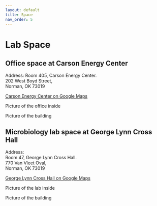 ```yaml
---
layout: default
title: Space
nav_order: 5
---
```

# Lab Space

## Office space at Carson Energy Center 

Address:
Room 405, Carson Energy Center.  
202 West Boyd Street,         
Norman, OK 73019  

[Carson Energy Center on Google Maps](https://www.google.com/maps/place/Gallogly+College+of+Engineering/@35.2106619,-97.4429135,18.08z/data=!4m5!3m4!1s0x87b269d41b60d8c9:0x37f702bd76c6732c!8m2!3d35.2108932!4d-97.4425345)


Picture of the office inside

Picture of the building

## Microbiology lab space at George Lynn Cross Hall

Address:  
Room 47, George Lynn Cross Hall.    
770 Van Vleet Oval,   
Norman, OK  73019

[George Lynn Cross Hall on Google Maps](https://www.google.com/maps/place/George+Lynn+Cross+Hall/@35.2069292,-97.4457894,17z/data=!4m12!1m6!3m5!1s0x87b269d332d849f9:0x3998c7056c2a8d14!2sGeorge+Lynn+Cross+Hall!8m2!3d35.2065631!4d-97.4448832!3m4!1s0x87b269d332d849f9:0x3998c7056c2a8d14!8m2!3d35.2065631!4d-97.4448832)

Picture of the lab inside

Picture of the building
